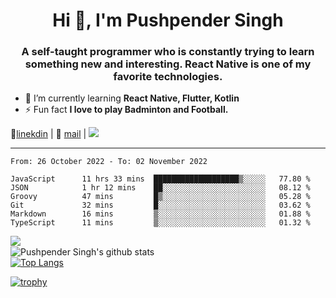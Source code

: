 <h1 align="center">Hi 👋, I'm Pushpender Singh</h1>
<h3 align="center">A self-taught programmer who is constantly trying to learn something new and interesting. React Native is one of my favorite technologies.</h3>

- 🌱 I’m currently learning **React Native, Flutter, Kotlin**
- ⚡ Fun fact **I love to play Badminton and Football.**

👔[linekdin](https://www.linkedin.com/in/pushpender-singh-240061202/) | 📧 [mail](mailto:pushpendersingh@p2devs.com) | ![](https://komarev.com/ghpvc/?username=pushpender-singh-ap&color=blue)


---

<!--START_SECTION:waka-->

```text
From: 26 October 2022 - To: 02 November 2022

JavaScript      11 hrs 33 mins  ███████████████████▒░░░░░   77.80 %
JSON            1 hr 12 mins    ██░░░░░░░░░░░░░░░░░░░░░░░   08.12 %
Groovy          47 mins         █▒░░░░░░░░░░░░░░░░░░░░░░░   05.28 %
Git             32 mins         █░░░░░░░░░░░░░░░░░░░░░░░░   03.62 %
Markdown        16 mins         ▒░░░░░░░░░░░░░░░░░░░░░░░░   01.88 %
TypeScript      11 mins         ▒░░░░░░░░░░░░░░░░░░░░░░░░   01.32 %
```

<!--END_SECTION:waka-->

<img align="left" src="https://github-readme-streak-stats.herokuapp.com/?user=pushpender-singh-ap&theme=dark" /></br>
![Pushpender Singh's github stats](https://github-readme-stats.vercel.app/api?username=pushpender-singh-ap&show_icons=true&theme=radical&count_private=true)</br>
[![Top Langs](https://github-readme-stats.vercel.app/api/top-langs/?username=pushpender-singh-ap&theme=radical)](https://github.com/pushpender-singh-ap/github-readme-stats)

[![trophy](https://github-profile-trophy.vercel.app/?username=pushpender-singh-ap&theme=radical)](https://github.com/pushpender-singh-ap/pushpender-singh-ap)
